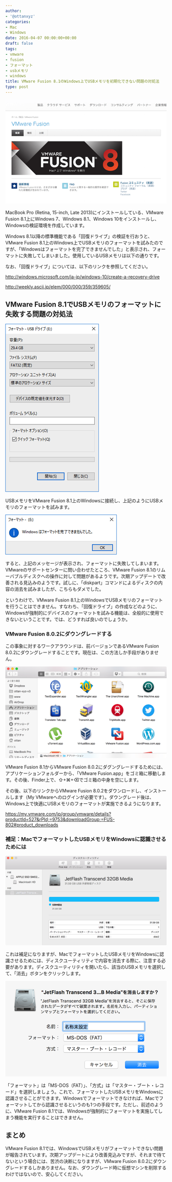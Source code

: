```yaml
---
author:
- '@ottanxyz'
categories:
- Mac
- Windows
date: 2016-04-07 00:00:00+00:00
draft: false
tags:
- vmware
- fusion
- フォーマット
- usbメモリ
- windows
title: VMware Fusion 8.1のWindows上でUSBメモリを初期化できない問題の対処法
type: post
---
```


![](160423-571b6d99094e7.png)

MacBook Pro (Retina, 15-inch, Late 2013)にインストールしている、VMware Fusion 8.1上にWindows 7、Windows 8.1、Windows 10をインストールし、Windowsの検証環境を作成しています。

Windows 8.1以降の標準機能である「回復ドライブ」の検証を行おうと、VMware Fusion 8.1上のWindows上でUSBメモリのフォーマットを試みたのですが、「Windowsはフォーマットを完了できませんでした」と表示され、フォーマットに失敗してしまいました。使用しているUSBメモリは以下の通りです。

なお、「回復ドライブ」については、以下のリンクを参照してください。

<http://windows.microsoft.com/ja-jp/windows-10/create-a-recovery-drive>

<http://weekly.ascii.jp/elem/000/000/359/359605/>

## VMware Fusion 8.1でUSBメモリのフォーマットに失敗する問題の対処法

![](160423-571b6d9d1259b.png)

USBメモリをVMware Fusion 8.1上のWindowsに接続し、上記のようにUSBメモリのフォーマットを試みます。

![](160423-571b6d9e344a6.png)

すると、上記のメッセージが表示され、フォーマットに失敗してしまいます。VMwareのサポートセンターに問い合わせたところ、VMware Fusion 8.1のリムーバブルディスクへの操作に対して問題があるようです。次期アップデートで改善される見込みのようです。試しに、「diskpart」コマンドによるディスクの内容の消去を試みましたが、こちらもダメでした。

というわけで、VMware Fusion 8.1上のWindowsでUSBメモリのフォーマットを行うことはできません。すなわち、「回復ドライブ」の作成などのように、Windowsが強制的にデバイスのフォーマットを試みる機能は、全般的に使用できないということです。では、どうすれば良いのでしょうか。

### VMware Fusion 8.0.2にダウングレードする

この事象に対するワークアラウンドは、前バージョンであるVMware Fusion 8.0.2にダウングレードすることです。現在は、この方法しか手段がありません。

![](160423-571b6da01e141.png)

VMware Fusion 8.1からVMware Fusion 8.0.2にダグングレードするためには、アプリケーションフォルダーから、「VMware Fusion.app」をゴミ箱に移動します。その後、Finder上で、⇧+⌘+⌫でゴミ箱の中身を空にします。

その後、以下のリンクからVMware Fusion 8.0.2をダウンロードし、インストールします（My VMwareへのログインが必要です）。ダウングレード後は、Windows上で快適にUSBメモリのフォーマットが実施できるようになります。

<https://my.vmware.com/jp/group/vmware/details?productId=527&rPId;=9753&downloadGroup;=FUS-802#product_downloads>

### 補足：MacでフォーマットしたUSBメモリをWindowsに認識させるためには

![](160423-571b6dac06ebf-1.png)

これは補足になりますが、MacでフォーマットしたUSBメモリをWindowsに認識させるためには、ディスクユーティリティで内容を消去する際に、注意する必要があります。ディスクユーティリティを開いたら、該当のUSBメモリを選択して、「消去」ボタンをクリックします。

![](160423-571b6db49ba13-1.png)

「フォーマット」は「MS-DOS（FAT）」、「方式」は「マスター・ブート・レコード」を選択しましょう。これで、フォーマットしたUSBメモリをWindowsに認識させることができます。Windowsでフォーマットできなければ、Macでフォーマットしてから認識させるというのも1つの手段です。ただし、前述のように、VMware Fusion 8.1では、Windowsが強制的にフォーマットを実施してしまう機能を実行することはできません。

## まとめ

VMware Fusion 8.1では、WindowsでUSBメモリがフォーマットできない問題が報告されています。次期アップデートにより改善見込みですが、それまで待てないという場合には、苦渋の決断になりますが、VMware Fusion 8.0.2にダウングレードするしかありません。なお、ダウングレード時に仮想マシンを削除するわけではないので、安心してください。
